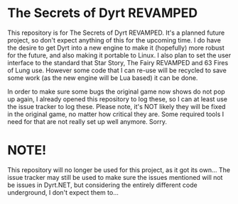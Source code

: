 # The Secrets of Dyrt REVAMPED


This repository is for The Secrets of Dyrt REVAMPED.
It's a planned future project, so don't expect anything of this for the upcoming time.
I do have the desire to get Dyrt into a new engine to make it (hopefully) more robust for the future, and also making it portable to Linux. I also plan to set the user interface to the standard that Star Story, The Fairy REVAMPED and 63 Fires of Lung use. However some code that I can re-use will be recycled to save some work (as the new engine will be Lua based) it can be done.

In order to make sure some bugs the original game now shows do not pop up again, I already opened this repository to log these, so I can at least use the issue tracker to log these. Please note, it's NOT likely they will be fixed in the original game, no matter how critical they are. Some required tools I need for that are not really set up well anymore. Sorry.


# NOTE!

This repository will no longer be used for this project, as it got its own... The issue tracker may still be used to make sure the issues mentioned will not be issues in Dyrt.NET, but considering the entirely different code underground, I don't expect them to...
